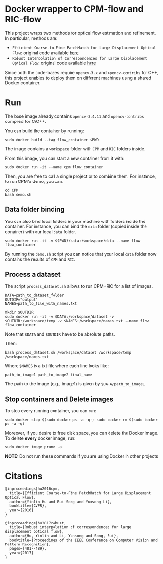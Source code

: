 # Docker wrapper to CPM-flow and RIC-flow
This project wraps two methods for optical flow estimation and refinement.
In particular, methods are:
* `Efficient Coarse-to-Fine PatchMatch for Large Displacement Optical Flow`: original code available [here](https://github.com/YinlinHu/CPM)
* `Robust Interpolation of Correspondences for Large Displacement Optical Flow`: original code available [here](https://github.com/YinlinHu/Ric)



Since both the code-bases require `opencv-3.x` and `opencv-contribs` for C++, this project enables to deploy them on different machines using a shared Docker container. 

# Run
The base image already contains `opencv-3.4.11` and `opencv-contribs` compiled for C/C++.

You can build the container by running:

```
sudo docker build --tag flow_container $PWD
```

The image contains a `workspace` folder with `CPM` and `RIC` folders inside. 

From this image, you can start a new container from it with:

```
sudo docker run -it --name cpm flow_container 
```

Then, you are free to call a single project or to combine them.
For instance, to run CPM's demo, you can:

```
cd CPM
bash demo.sh
```

## Data folder binding

You can also bind local folders in your machine with folders inside the container.
For instance, you can bind the `data` folder (copied inside the conainer) with our local `data` folder.

```
sudo docker run -it -v ${PWD}/data:/workspace/data --name flow flow_container
```

By running the `demo.sh` script you can notice that your local `data` folder now contains the results of `CPM` and `RIC`.

## Process a dataset

The script `process_dataset.sh` allows to run CPM+RIC for a list of images.

```
DATA=path_to_dataset_folder
OUTDIR="output"
NAMES=path_to_file_with_names.txt

mkdir $OUTDIR
sudo docker run -it -v $DATA:/workspace/dataset -v $OUTDIR:/workspace/temp -v $NAMES:/workspace/names.txt --name flow flow_container
```

Note that `$DATA` and `$OUTDIR` have to be absolute paths.

Then:

```
bash process_dataset.sh /workspace/dataset /workspace/temp /workspace/names.txt
```

Where `$NAMES` is a txt file where each line looks like:

```
path_to_image1 path_to_image2 final_name
```

The path to the image (e.g., image1) is given by `$DATA/path_to_image1`
## Stop containers and Delete images
To stop every running container, you can run:
```
sudo docker stop $(sudo docker ps -a -q); sudo docker rm $(sudo docker ps -a -q)
```

Moreover, if you desire to free disk space, you can delete the Docker image.
To delete **every** docker image, run:
```
sudo docker image prune -a
```

**NOTE:** Do not run these commands if you are using Docker in other projects

# Citations

```
@inproceedings{hu2016cpm,
  title={Efficient Coarse-to-Fine PatchMatch for Large Displacement Optical Flow},
  author={Yinlin Hu and Rui Song and Yunsong Li},
  booktitle={CVPR},
  year={2016}
}
```

```
@inproceedings{hu2017robust,
  title={Robust interpolation of correspondences for large displacement optical flow},
  author={Hu, Yinlin and Li, Yunsong and Song, Rui},
  booktitle={Proceedings of the IEEE Conference on Computer Vision and Pattern Recognition},
  pages={481--489},
  year={2017}
}
```

